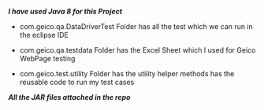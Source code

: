 _**I have used Java 8 for this Project**_

- com.geico.qa.DataDriverTest Folder has all the test which we can run in the eclipse IDE

- com.geico.qa.testdata Folder has the Excel Sheet which I used for Geico WebPage testing

- com.geico.test.utility Folder has the utility helper methods has the reusable code to run my test cases

_**All the JAR files attached in the repo**_
